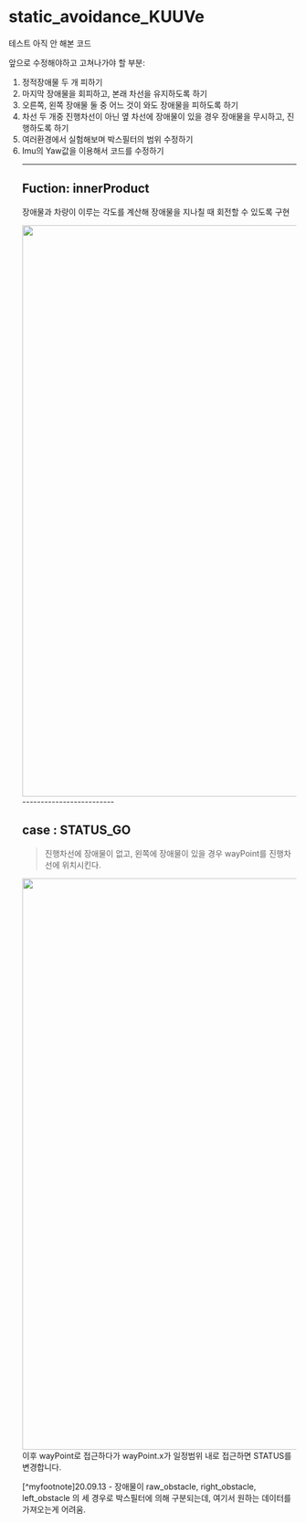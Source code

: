 # static_avoidance_KUUVe

테스트 아직 안 해본 코드

앞으로 수정해야하고 고쳐나가야 할 부분:
<ol>
  <li>정적장애물 두 개 피하기</li>
  <li>마지막 장애물을 회피하고, 본래 차선을 유지하도록 하기</li>
  <li>오른쪽, 왼쪽 장애물 둘 중 어느 것이 와도 장애물을 피하도록 하기</li>
  <li>차선 두 개중 진행차선이 아닌 옆 차선에 장애물이 있을 경우 장애물을 무시하고, 진행하도록 하기</li>
  <li>여러환경에서 실험해보며 박스필터의 범위 수정하기</li>
  <li>Imu의 Yaw값을 이용해서 코드를 수정하기</
</ol>
 
-------------------------
<h2>Fuction: innerProduct</h2>

장애물과 차량이 이루는 각도를 계산해 장애물을 지나칠 때 회전할 수 있도록 구현

<div>
<img width="1000" src= "https://user-images.githubusercontent.com/67793181/92998879-99d42b00-f557-11ea-9e38-6387fb5a1fe3.jpg">
</div>
-------------------------
<h2>case : STATUS_GO </h2>

>진행차선에 장애물이 없고, 왼쪽에 장애물이 있을 경우 wayPoint를 진행차선에 위치시킨다.

<div>
<img width="1000" src="https://user-images.githubusercontent.com/67793181/93022332-d40afe80-f623-11ea-84e0-f73164be07e7.jpg">
이후 wayPoint로 접근하다가 wayPoint.x가 일정범위 내로 접근하면 STATUS를 변경합니다.
</div>

[\^myfootnote]20.09.13 - 장애물이 raw_obstacle, right_obstacle, left_obstacle 의 세 경우로 박스필터에 의해 구분되는데, 여기서 원하는 데이터를 가져오는게 어려움.
